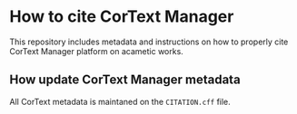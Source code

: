 # How to cite CorText Manager

This repository includes metadata and instructions on how to properly cite
CorText Manager platform on acametic works.

## How update CorText Manager metadata

All CorText metadata is maintaned on the `CITATION.cff` file.



